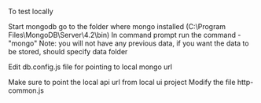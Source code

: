 To test locally

Start mongodb
    go to the folder where mongo installed (C:\Program Files\MongoDB\Server\4.2\bin)
    In command prompt run the command - "mongo"
    Note: you will not have any previous data, if you want the data to be stored, should specify data folder

Edit db.config.js file for pointing to local mongo url

Make sure to point the local api url from local ui project
    Modify the file http-common.js